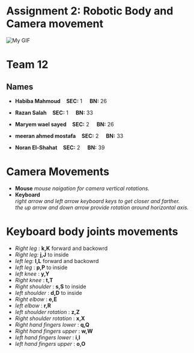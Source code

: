 # Assignment 2: Robotic Body and Camera movement
![My GIF](/animatedGIF.gif)

# Team 12
## Names
* **Habiba Mahmoud** &nbsp;&nbsp; **SEC:** 1 &nbsp; &nbsp;  **BN:** 26
* **Razan Salah**  &nbsp;&nbsp; **SEC:** 1 &nbsp; &nbsp;  **BN:** 33
* **Maryem wael sayed** &nbsp;&nbsp; **SEC:** 2 &nbsp; &nbsp;  **BN:** 26
* **meeran ahmed mostafa** &nbsp;&nbsp; **SEC:** 2 &nbsp; &nbsp;  **BN:** 33

* **Noran El-Shahat** &nbsp;&nbsp; **SEC:** 2 &nbsp; &nbsp;  **BN:** 39




# Camera Movements
* **Mouse** *mouse naigation for camera vertical rotations.*
* **Keyboard**<br/> *right arrow and left arrow keyboard keys to get closer and farther.*<br/>
*the up arrow and down arrow provide rotation around horizontal axis.*

# Keyboard body joints movements 
* *Right leg* : **k,K** forward and backowrd
* *Right leg*: **j,J** to inside
* *left leg*: **l,L** forward and backowrd
* *left leg*  : **p,P** to inside
* *left knee* : **y,Y** 
* *Right knee* : **t,T**
* *Right shoulder* : **s,S** to inside
* *left shoulder* : **d,D** to inside
* *Right elbow* : **e,E** 
* *left elbow* : **r,R** 
* *left shoulder rotation* : **z,Z**
* *Right shoulder rotation* : **x,X**
* *Right hand fingers lower* : **q,Q**
* *Right hand fingers upper* : **w,W**
* *left hand fingers lower* : **i,I**
* *left hand fingers upper* : **o,O** 

